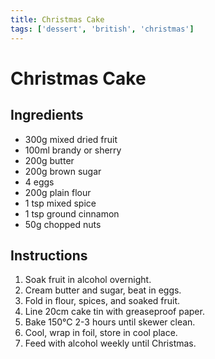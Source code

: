 ```yaml
---
title: Christmas Cake
tags: ['dessert', 'british', 'christmas']
---
```


# Christmas Cake

## Ingredients
- 300g mixed dried fruit
- 100ml brandy or sherry
- 200g butter
- 200g brown sugar
- 4 eggs
- 200g plain flour
- 1 tsp mixed spice
- 1 tsp ground cinnamon
- 50g chopped nuts

## Instructions
1. Soak fruit in alcohol overnight.
2. Cream butter and sugar, beat in eggs.
3. Fold in flour, spices, and soaked fruit.
4. Line 20cm cake tin with greaseproof paper.
5. Bake 150°C 2-3 hours until skewer clean.
6. Cool, wrap in foil, store in cool place.
7. Feed with alcohol weekly until Christmas. 